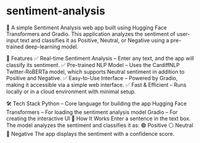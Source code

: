 # sentiment-analysis

🚀 A simple Sentiment Analysis web app built using Hugging Face Transformers and Gradio. This application analyzes the sentiment of user-input text and classifies it as Positive, Neutral, or Negative using a pre-trained deep-learning model.

📌 Features
✅ Real-time Sentiment Analysis – Enter any text, and the app will classify its sentiment.
✅ Pre-trained NLP Model – Uses the CardiffNLP Twitter-RoBERTa model, which supports Neutral sentiment in addition to Positive and Negative.
✅ Easy-to-Use Interface – Powered by Gradio, making it accessible via a simple web interface.
✅ Fast & Efficient – Runs locally or in a cloud environment with minimal setup.

🛠 Tech Stack
Python – Core language for building the app
Hugging Face Transformers – For loading the sentiment analysis model
Gradio – For creating the interactive UI
🚀 How It Works
Enter a sentence in the text box.
The model analyzes the sentiment and classifies it as:
🟢 Positive
⚪ Neutral
🔴 Negative
The app displays the sentiment with a confidence score.
